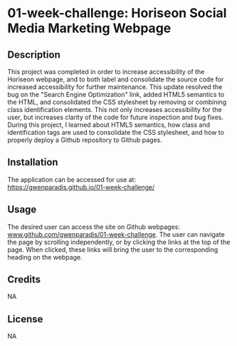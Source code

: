 # 01-week-challenge: Horiseon Social Media Marketing Webpage

## Description

This project was completed in order to increase accessibility of the Horiseon webpage, and to both label and consolidate the source code for increased accessibility for further maintenance. This update resolved the bug on the "Search Engine Optimization" link, added HTML5 semantics to the HTML, and consolidated the CSS stylesheet by removing or combining class identification elements. This not only increases accessibility for the user, but increases clarity of the code for future inspection and bug fixes. During this project, I learned about HTML5 semantics, how class and identification tags are used to consolidate the CSS stylesheet, and how to properly deploy a Github repository to Github pages.

## Installation

The application can be accessed for use at: https://gwenparadis.github.io/01-week-challenge/

## Usage

The desired user can access the site on Github webpages: www.github.com/gwenparadis/01-week-challenge.
The user can navigate the page by scrolling independently, or by clicking the links at the top of the page. When clicked, these links will bring the user to the corresponding heading on the webpage.

## Credits

NA

## License

NA
